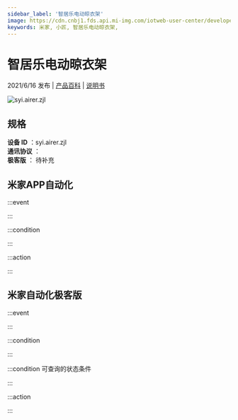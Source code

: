 ```yaml
---
sidebar_label: '智居乐电动晾衣架'
image: https://cdn.cnbj1.fds.api.mi-img.com/iotweb-user-center/developer_1678870953868TMZnOiCP.png?GalaxyAccessKeyId=AKVGLQWBOVIRQ3XLEW&Expires=9223372036854775807&Signature=GJS7Yv8KeJ9WLqcKXDUC9gyo7UE=
keywords: 米家, 小匠, 智居乐电动晾衣架, 
---
```

# 智居乐电动晾衣架

2021/6/16 发布 | [产品百科](https://home.mi.com/webapp/content/baike/product/index.html?model=syi.airer.zjl/) | [说明书](https://home.mi.com/views/introduction.html?model=syi.airer.zjl&region=cn)

![syi.airer.zjl](https://cdn.cnbj1.fds.api.mi-img.com/iotweb-user-center/developer_1678870953868TMZnOiCP.png?GalaxyAccessKeyId=AKVGLQWBOVIRQ3XLEW&Expires=9223372036854775807&Signature=GJS7Yv8KeJ9WLqcKXDUC9gyo7UE=)

## 规格  
> 
**设备 ID** ：syi.airer.zjl  
**通讯协议** ：  
**极客版**  ： 待补充 


## 米家APP自动化  

:::event  

:::

:::condition  

:::

:::action   

:::

## 米家自动化极客版  

:::event  

:::

:::condition  

:::

:::condition 可查询的状态条件  

:::

:::action  

:::

        
